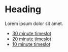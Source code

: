 # Heading

Lorem ipsum dolor sit amet.

- [30 minute timeslot](https://www.google.com)
- [20 minute timeslot](https://www.google.com)
- [10 minute timeslot](https://www.google.com)
